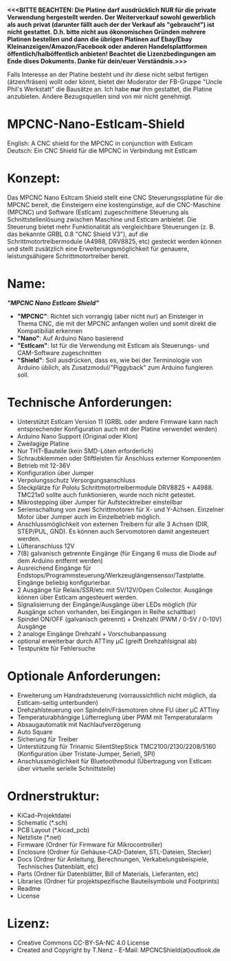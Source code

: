 **<<<BITTE BEACHTEN: Die Platine darf ausdrücklich NUR für die private Verwendung hergestellt werden. Der Weiterverkauf sowohl gewerblich als auch privat (darunter fällt auch der der Verkauf als "gebraucht") ist nicht gestattet. D.h. bitte nicht aus ökonomischen Gründen mehrere Platinen bestellen und dann die übrigen Platinen auf Ebay/Ebay Kleinanzeigen/Amazon/Facebook oder anderen Handelsplattformen öffentlich/halböffentlich anbieten! Beachtet die Lizenzbedingungen am Ende dises Dokuments. Danke für dein/euer Verständnis.>>>**  

Falls Interesse an der Platine besteht und ihr diese nicht selbst fertigen (ätzen/fräsen) wollt oder könnt, bietet der Moderator der FB-Gruppe "Uncle Phil's Werkstatt" die Bausätze an. Ich habe **nur** ihm gestattet, die Platine anzubieten. Andere Bezugsquellen sind von mir nicht genehmigt.

# MPCNC-Nano-Estlcam-Shield
English: A CNC shield for the MPCNC in conjunction with Estlcam  
Deutsch: Ein CNC Shield für die MPCNC in Verbindung mit Estlcam

# Konzept:  
Das MPCNC Nano Esltcam Shield stellt eine CNC Steuerungssplatine für die MPCNC bereit, die Einsteigern eine kostengünstige, auf die CNC-Maschine (MPCNC) und Software (Estlcam) zugeschnittene Steuerung als Schnittstellenlösung zwischen Maschine und Estlcam anbietet.  Die Steuerung bietet mehr Funktionalität als vergleichbare Steuerungen (z. B. das bekannte GRBL 0.8 "CNC Shield V3"), auf die Schrittmotortreibermodule (A4988, DRV8825, etc) gesteckt werden können und stellt zusätzlich eine Erweiterungsmöglichkeit für genauere, leistungsähigere Schrittmotortreiber bereit.

# Name:

 ***"MPCNC Nano Estlcam Shield"***  
 * __"MPCNC"__: Richtet sich vorrangig (aber nicht nur) an Einsteiger in Thema CNC, die mit der MPCNC  anfangen wollen und somit direkt die Kompatibiliät erkennen  
 * __"Nano"__: Auf Arduino Nano basierend  
 * __"Estlcam"__: Ist für die Verwendung mit Estlcam als Steuerungs- und CAM-Software zugeschnitten  
 * __"Shield"__: Soll ausdrücken, dass es, wie bei der Terminologie von Arduino üblich, als Zusatzmodul/"Piggyback" zum Arduino fungieren soll.
 
# Technische Anforderungen:

* Unterstützt Estlcam Version 11 (GRBL oder andere Firmware kann nach entsprechender Konfiguration auch mit der Platine verwendet werden)
* Arduino Nano Support (Original oder Klon)
* Zweilagige Platine
* Nur THT-Bauteile (kein SMD-Löten erforderlich)
* Schraubklemmen oder Stiftleisten für Anschluss externer Komponenten
* Betrieb mit 12-36V
* Konfiguration über Jumper
* Verpolungsschutz Versorgungsanschluss 
* Steckplätze für Pololu Schrittmotortreibermodule DRV8825 + A4988. TMC21x0 sollte auch funktionieren, wurde noch nicht getestet. 
* Mikrostepping über Jumper für Aufstecktreiber einstellbar
* Serienschaltung von zwei Schrittmotoren für X- und Y-Achsen. Einzelner Motor über Jumper auch im Einzelbetrieb möglich.
* Anschlussmöglichkeit von externen Treibern für alle 3 Achsen (DIR, STEP/PUL, GND). Es können auch Servomotoren damit angesteuert werden.
* Lüfteranschluss 12V 
* 7(8) galvanisch getrennte Eingänge (für Eingang 6 muss die Diode auf dem Arduino entfernt werden)
* Ausreichend Eingänge für Endstops/Programmsteuerung/Werkzeuglängensensor/Tastplatte. Eingänge beliebig konfigurierbar.
* 2 Ausgänge für Relais/SSR/etc mit 5V/12V/Open Collector. Ausgänge können über Estlcam angesteuert werden.
* Signalisierrung der Eingänge/Ausgänge über LEDs möglich (für Ausgänge schon vorhanden, bei Eingängen in Reihe schaltbar) 
* Spindel ON/OFF (galvanisch getrennt) +  Drehzahl (PWM / 0-5V / 0-10V) Ausgänge
* 2 analoge Eingänge Drehzahl + Vorschubanpassung
* optional erweiterbar durch ATTiny µC (greift Drehzahlsignal ab) 
* Testpunkte für Fehlersuche

# Optionale Anforderungen:

* Erweiterung um Handradsteuerung (vorraussichtlich nicht möglich, da Estlcam-seitig unterbunden)
* Drehzahlsteuerung von Spindeln/Fräsmotoren ohne FU über µC ATTiny
* Temperaturabhängige Lüfterreglung über PWM mit Temperaturalarm
* Absaugautomatik mit Nachlaufverzögerung 
* Auto Square
* Sicherung für Treiber
* Unterstützung für Trinamic SilentStepStick TMC2100/2130/2208/5160 (Konfiguration über Tristate-Jumper, Seriell, SPI) 
* Anschlussmöglichkeit für Bluetoothmodul (Übertragung von Estlcam über virtuelle serielle Schnittstelle)

# Ordnerstruktur:

* KiCad-Projektdatei
* Schematic (*.sch)
* PCB Layout (*.kicad_pcb)
* Netzliste (*.net)
* Firmware (Ordner für Firmware für Mikrocontroller)
* Enclosure (Ordner für Gehäuse-CAD-Dateien, STL-Dateien, Stecker)
* Docs (Ordner für Anleitung, Berechnungen, Verkabelungsbeispiele, Technisches Datenblatt, etc)
* Parts (Ordner für Datenblätter, Bill of Materials, Lieferanten, etc)
* Libraries (Ordner für projektspezifische Bauteilsymbole und Footprints)
* Readme 
* License




# Lizenz:
* Creative Commons CC-BY-SA-NC 4.0 License
* Created and Copyright by T.Nenz - E-Mail: MPCNCShield(at)outlook.de
